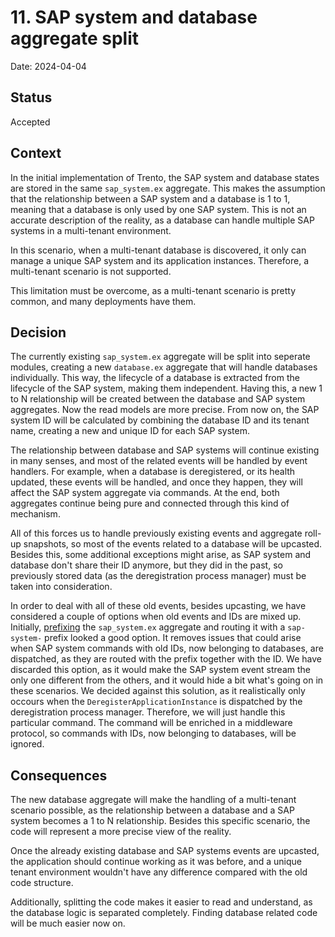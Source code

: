 # 11. SAP system and database aggregate split

Date: 2024-04-04

## Status

Accepted

## Context

In the initial implementation of Trento, the SAP system and database states are stored in the same `sap_system.ex` aggregate. This makes the assumption that the relationship between a SAP system and a database is 1 to 1, meaning that a database is only used by one SAP system. This is not an accurate description of the reality, as a database can handle multiple SAP systems in a multi-tenant environment.

In this scenario, when a multi-tenant database is discovered, it only can manage a unique SAP system and its application instances. Therefore, a multi-tenant scenario is not supported.

This limitation must be overcome, as a multi-tenant scenario is pretty common, and many deployments have them.

## Decision

The currently existing `sap_system.ex` aggregate will be split into seperate modules, creating a new `database.ex` aggregate that will handle databases individually. This way, the lifecycle of a database is extracted from the lifecycle of the SAP system, making them independent. Having this, a new 1 to N relationship will be created between the database and SAP system aggregates. Now the read models are more precise. From now on, the SAP system ID will be calculated by combining the database ID and its tenant name, creating a new and unique ID for each SAP system.

The relationship between database and SAP systems will continue existing in many senses, and most of the related events will be handled by event handlers. For example, when a database is deregistered, or its health updated, these events will be handled, and once they happen, they will affect the SAP system aggregate via commands. At the end, both aggregates continue being pure and connected through this kind of mechanism.

All of this forces us to handle previously existing events and aggregate roll-up snapshots, so most of the events related to a database will be upcasted. Besides this, some additional exceptions might arise, as SAP system and database don't share their ID anymore, but they did in the past, so previously stored data (as the deregistration process manager) must be taken into consideration.

In order to deal with all of these old events, besides upcasting, we have considered a couple of options when old events and IDs are mixed up. Initially, [prefixing](https://hexdocs.pm/commanded/Commanded.Commands.Router.html#module-define-aggregate-identity) the `sap_system.ex` aggregate and routing it with a `sap-system-` prefix looked a good option. It removes issues that could arise when SAP system commands with old IDs, now belonging to databases, are dispatched, as they are routed with the prefix together with the ID. We have discarded this option, as it would make the SAP system event stream the only one different from the others, and it would hide a bit what's going on in these scenarios. We decided against this solution, as it realistically only occours when the `DeregisterApplicationInstance` is dispatched by the deregistration process manager. Therefore, we will just handle this particular command. The command will be enriched in a middleware protocol, so commands with IDs, now belonging to databases, will be ignored.

## Consequences

The new database aggregate will make the handling of a multi-tenant scenario possible, as the relationship between a database and a SAP system becomes a 1 to N relationship. Besides this specific scenario, the code will represent a more precise view of the reality.

Once the already existing database and SAP systems events are upcasted, the application should continue working as it was before, and a unique tenant environment wouldn't have any difference compared with the old code structure.

Additionally, splitting the code makes it easier to read and understand, as the database logic is separated completely. Finding database related code will be much easier now on.
